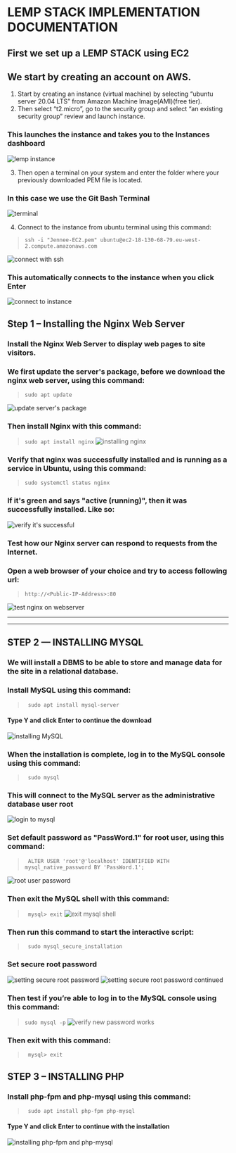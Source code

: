 # LEMP STACK IMPLEMENTATION DOCUMENTATION
## First we set up a LEMP STACK using EC2
## We start by creating an account on AWS.


1. Start by creating an instance (virtual machine) by selecting “ubuntu server 20.04 LTS” from Amazon Machine Image(AMI)(free tier).
2. Then select “t2.micro”, go to the security group and select “an existing security group” review and launch instance.

### This launches the instance and takes you to the Instances dashboard

![lemp instance](./images/LEMP-instance.png)

3. Then open a terminal on your system and enter the folder where your previously downloaded PEM file is located.

### In this case we use the Git Bash Terminal
![terminal](./images/gitbash-terminal.png)

4. Connect to the instance from ubuntu terminal using this command:
>`ssh -i "Jennee-EC2.pem" ubuntu@ec2-18-130-68-79.eu-west-2.compute.amazonaws.com`

![connect with ssh](./images/Instance-ubuntu-connect-ssh.png)


### This automatically connects to the instance when you click Enter
![connect to instance](./images/connect-to-instance.png)

## Step 1 – Installing the Nginx Web Server
### Install the Nginx Web Server to display web pages to site visitors.

### We first update the server's package, before we download the nginx web server, using this command:
>`sudo apt update`

![update server's package](./images/update-package-server.png)

### Then install Nginx with this command:
>`sudo apt install nginx`
![installing nginx](./images/nginx-installation.png)

### Verify that nginx was successfully installed and is running as a service in Ubuntu, using this command:
>`sudo systemctl status nginx`

### If it's green and says "active (running)", then it was successfully installed. Like so:
![verify it's successful](./images/verify-nginx-is-running.png)

### Test how our Nginx server can respond to requests from the Internet.
### Open a web browser of your choice and try to access following url:
>`http://<Public-IP-Address>:80`

![test nginx on webserver](./images/welcome-to-nginx.png)

---
---
## STEP 2 — INSTALLING MYSQL
### We will install a DBMS to be able to store and manage data for the site in a relational database.
### Install MySQL using this command:
>` sudo apt install mysql-server`
#### Type Y and click Enter to continue the download
![installing MySQL](./images/installing-mysql.png)

### When the installation is complete, log in to the MySQL console using this command:
>` sudo mysql`

### This will connect to the MySQL server as the administrative database user root

![login to mysql](./images/login-mysql.png)

### Set default password as "PassWord.1" for root user, using this command:
>` ALTER USER 'root'@'localhost' IDENTIFIED WITH mysql_native_password BY 'PassWord.1';`

![root user password](./images/PassWord.1.png)

### Then exit the MySQL shell with this command:
>` mysql> exit`
![exit mysql shell](./images/exit-mysql.png)

### Then run this command to start the interactive script:
>` sudo mysql_secure_installation`
### Set secure root password
![setting secure root password](./images/set-secure-mysql-root-password.png)
![setting secure root password continued](./images/set-secure-mysql-root-password2.png)

### Then test if you’re able to log in to the MySQL console using this command:
>`sudo mysql -p`
![verify new password works](./images/verify-new-password.png)

### Then exit with this command:
>` mysql> exit`

## STEP 3 – INSTALLING PHP

### Install php-fpm and php-mysql using this command:
>` sudo apt install php-fpm php-mysql`
#### Type Y and click Enter to continue with the installation
![installing php-fpm and php-mysql](./images/installing-php.png)



